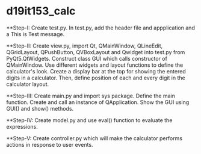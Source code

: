 # d19it153_calc
**Step-I: Create test.py. In test.py, add the header file and appplication and a This is Test message.

**Step-II: Create view.py, import Qt, QMainWindow, QLineEdit, QGridLayout, QPushButton, QVBoxLayout and Qwidget into test.py from PyQt5.QtWidgets. Construct class GUI which calls constructor of QMainWindow. Use different widgets and layout functions to define the calculator's look. Create a display bar at the top for showing the entered digits in a calculator. Then, define position of each and every digit in the calculator layout.

**Step-III: Create main.py and import sys package. Define the main function. Create and call an instance of QApplication. Show the GUI using GUI() and show() methods.

**Step-IV: Create model.py and use eval() function to evaluate the expressions.

**Step-V: Create controller.py which will make the calculator performs actions in response to user events.
